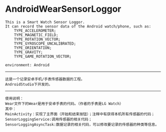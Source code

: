 # AndroidWearSensorLoggor

    This is a Smart Watch Sensor Loggor.
    It can record the sensor data of the Android watch/phone, such as:
        TYPE_ACCELEROMETER;
        TYPE_MAGNETIC_FIELD;
        TYPE_ROTATION_VECTOR;
        TYPE_GYROSCOPE_UNCALIBRATED;
        TYPE_ORIENTATION;
        TYPE_GRAVITY;
        TYPE_GAME_ROTATION_VECTOR;
    
    environment: Android
--------------------------------------------------------------------------------
    
    这是一个记录安卓手机/手表传感器数据的工程。
    AndroidStudio下开发的。

--------------------------------------------------------------------------------
    使用说明：
    Wear文件下的Wear是用于安卓手表的代码。（作者的手表是LG Watch）
    其中：
    MainActivity：实现了主界面（开始和结束按钮）；注释中有获得本机所有传感器的代码；
    SensorLoggingService:调用传感器的相关代码；
    SensorLoggingAsyncTask:数据记录的相关代码，可以修改要记录的传感器的种类等信息。
